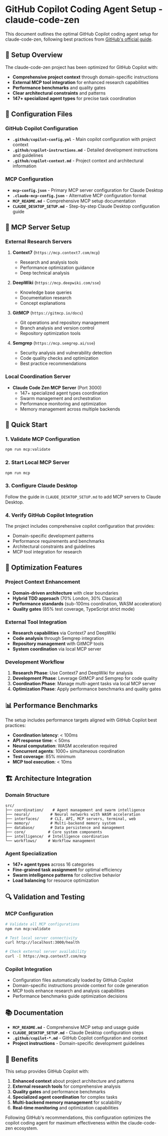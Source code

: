# GitHub Copilot Coding Agent Setup - claude-code-zen

This document outlines the optimal GitHub Copilot coding agent setup for claude-code-zen, following best practices from [GitHub's official guide](https://github.blog/ai-and-ml/github-copilot/onboarding-your-ai-peer-programmer-setting-up-github-copilot-coding-agent-for-success/).

## 🎯 Setup Overview

The claude-code-zen project has been optimized for GitHub Copilot with:
- **Comprehensive project context** through domain-specific instructions
- **External MCP tool integration** for enhanced research capabilities  
- **Performance benchmarks** and quality gates
- **Clear architectural constraints** and patterns
- **147+ specialized agent types** for precise task coordination

## 📁 Configuration Files

### GitHub Copilot Configuration
- **`.github/copilot-config.yml`** - Main copilot configuration with project context
- **`.github/copilot-instructions.md`** - Detailed development instructions and guidelines
- **`.github/copilot-context.md`** - Project context and architectural information

### MCP Configuration
- **`mcp-config.json`** - Primary MCP server configuration for Claude Desktop
- **`.claude-mcp-config.json`** - Alternative MCP configuration format
- **`MCP_README.md`** - Comprehensive MCP setup documentation
- **`CLAUDE_DESKTOP_SETUP.md`** - Step-by-step Claude Desktop configuration guide

## 🔧 MCP Server Setup

### External Research Servers
1. **Context7** (`https://mcp.context7.com/mcp`)
   - Research and analysis tools
   - Performance optimization guidance
   - Deep technical analysis

2. **DeepWiki** (`https://mcp.deepwiki.com/sse`)
   - Knowledge base queries
   - Documentation research
   - Concept explanations

3. **GitMCP** (`https://gitmcp.io/docs`)
   - Git operations and repository management
   - Branch analysis and version control
   - Repository optimization tools

4. **Semgrep** (`https://mcp.semgrep.ai/sse`)
   - Security analysis and vulnerability detection
   - Code quality checks and optimization
   - Best practice recommendations

### Local Coordination Server
- **Claude Code Zen MCP Server** (Port 3000)
  - 147+ specialized agent types coordination
  - Swarm management and orchestration
  - Performance monitoring and optimization
  - Memory management across multiple backends

## 🚀 Quick Start

### 1. Validate MCP Configuration
```bash
npm run mcp:validate
```

### 2. Start Local MCP Server
```bash
npm run mcp
```

### 3. Configure Claude Desktop
Follow the guide in `CLAUDE_DESKTOP_SETUP.md` to add MCP servers to Claude Desktop.

### 4. Verify GitHub Copilot Integration
The project includes comprehensive copilot configuration that provides:
- Domain-specific development patterns
- Performance requirements and benchmarks
- Architectural constraints and guidelines
- MCP tool integration for research

## 🎯 Optimization Features

### Project Context Enhancement
- **Domain-driven architecture** with clear boundaries
- **Hybrid TDD approach** (70% London, 30% Classical)
- **Performance standards** (sub-100ms coordination, WASM acceleration)
- **Quality gates** (85% test coverage, TypeScript strict mode)

### External Tool Integration
- **Research capabilities** via Context7 and DeepWiki
- **Code analysis** through Semgrep integration
- **Repository management** with GitMCP tools
- **System coordination** via local MCP server

### Development Workflow
1. **Research Phase**: Use Context7 and DeepWiki for analysis
2. **Development Phase**: Leverage GitMCP and Semgrep for code quality
3. **Coordination Phase**: Manage multi-agent tasks via local MCP server
4. **Optimization Phase**: Apply performance benchmarks and quality gates

## 📊 Performance Benchmarks

The setup includes performance targets aligned with GitHub Copilot best practices:
- **Coordination latency**: < 100ms
- **API response time**: < 50ms  
- **Neural computation**: WASM acceleration required
- **Concurrent agents**: 1000+ simultaneous coordination
- **Test coverage**: 85% minimum
- **MCP tool execution**: < 10ms

## 🏗️ Architecture Integration

### Domain Structure
```
src/
├── coordination/    # Agent management and swarm intelligence
├── neural/         # Neural networks with WASM acceleration
├── interfaces/     # CLI, API, MCP servers, terminal, web
├── memory/         # Multi-backend memory system
├── database/       # Data persistence and management
├── core/          # Core system components
├── intelligence/  # Intelligence coordination
└── workflows/     # Workflow management
```

### Agent Specialization
- **147+ agent types** across 16 categories
- **Fine-grained task assignment** for optimal efficiency
- **Swarm intelligence patterns** for collective behavior
- **Load balancing** for resource optimization

## 🔍 Validation and Testing

### MCP Configuration
```bash
# Validate all MCP configurations
npm run mcp:validate

# Test local server connectivity
curl http://localhost:3000/health

# Check external server availability
curl -I https://mcp.context7.com/mcp
```

### Copilot Integration
- Configuration files automatically loaded by GitHub Copilot
- Domain-specific instructions provide context for code generation
- MCP tools enhance research and analysis capabilities
- Performance benchmarks guide optimization decisions

## 📚 Documentation

- **`MCP_README.md`** - Comprehensive MCP setup and usage guide
- **`CLAUDE_DESKTOP_SETUP.md`** - Claude Desktop configuration steps
- **`.github/copilot-*.md`** - GitHub Copilot configuration and context
- **Project instructions** - Domain-specific development guidelines

## 🎉 Benefits

This setup provides GitHub Copilot with:
1. **Enhanced context** about project architecture and patterns
2. **External research tools** for comprehensive analysis
3. **Quality gates** and performance benchmarks
4. **Specialized agent coordination** for complex tasks
5. **Multi-backend memory management** for scalability
6. **Real-time monitoring** and optimization capabilities

Following GitHub's recommendations, this configuration optimizes the copilot coding agent for maximum effectiveness within the claude-code-zen ecosystem.